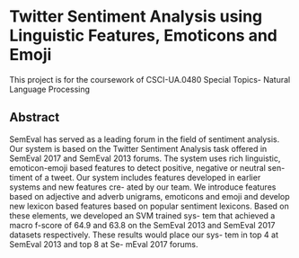 # Twitter Sentiment Analysis using Linguistic Features, Emoticons and Emoji

This project is for the coursework of CSCI-UA.0480 Special Topics- Natural Language Processing

## Abstract
SemEval has served as a leading forum in the field of sentiment analysis. Our system is based on the Twitter Sentiment Analysis task offered in SemEval 2017 and SemEval 2013 forums. The system uses rich linguistic, emoticon-emoji based features to detect positive, negative or neutral sen- timent of a tweet. Our system includes features developed in earlier systems and new features cre- ated by our team. We introduce features based on adjective and adverb unigrams, emoticons and emoji and develop new lexicon based features based on popular sentiment lexicons. Based on these elements, we developed an SVM trained sys- tem that achieved a macro f-score of 64.9 and 63.8 on the SemEval 2013 and SemEval 2017 datasets respectively. These results would place our sys- tem in top 4 at SemEval 2013 and top 8 at Se- mEval 2017 forums.
